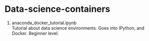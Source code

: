 # Data-science-containers


1. anaconda_docker_tutorial.ipynb  
Tutorial about data science environments. Goes into IPython, and Docker. Beginner level.
